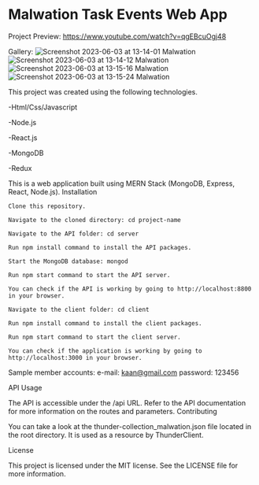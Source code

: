 ﻿# Malwation Task Events Web App
 Project Preview: https://www.youtube.com/watch?v=qgEBcuOgj48
 
 Gallery:
 ![Screenshot 2023-06-03 at 13-14-01 Malwation](https://github.com/kaanboyacii/Malw-Task/assets/98668706/67f65079-5f3d-4aca-9763-e6f3566390ce)
![Screenshot 2023-06-03 at 13-14-12 Malwation](https://github.com/kaanboyacii/Malw-Task/assets/98668706/3b57ccf6-efea-4a0a-b3f3-6c5da83e811f)
![Screenshot 2023-06-03 at 13-15-16 Malwation](https://github.com/kaanboyacii/Malw-Task/assets/98668706/ee072c6a-be66-4e8c-82ed-ba6ef15d6520)
![Screenshot 2023-06-03 at 13-15-24 Malwation](https://github.com/kaanboyacii/Malw-Task/assets/98668706/f6c69415-ea9c-4fe5-89be-b4e991eaf91f)


 This project was created using the following technologies.
 
 -Html/Css/Javascript
 
 -Node.js
 
 -React.js
 
 -MongoDB
 
 -Redux


This is a web application built using MERN Stack (MongoDB, Express, React, Node.js).
Installation

    Clone this repository.

    Navigate to the cloned directory: cd project-name

    Navigate to the API folder: cd server

    Run npm install command to install the API packages.

    Start the MongoDB database: mongod

    Run npm start command to start the API server.

    You can check if the API is working by going to http://localhost:8800 in your browser.

    Navigate to the client folder: cd client

    Run npm install command to install the client packages.

    Run npm start command to start the client server.

    You can check if the application is working by going to http://localhost:3000 in your browser.

Sample member accounts: e-mail: kaan@gmail.com password: 123456

API Usage

The API is accessible under the /api URL. Refer to the API documentation for more information on the routes and parameters.
Contributing

You can take a look at the thunder-collection_malwation.json file located in the root directory. It is used as a resource by ThunderClient.

License

This project is licensed under the MIT license. See the LICENSE file for more information.
